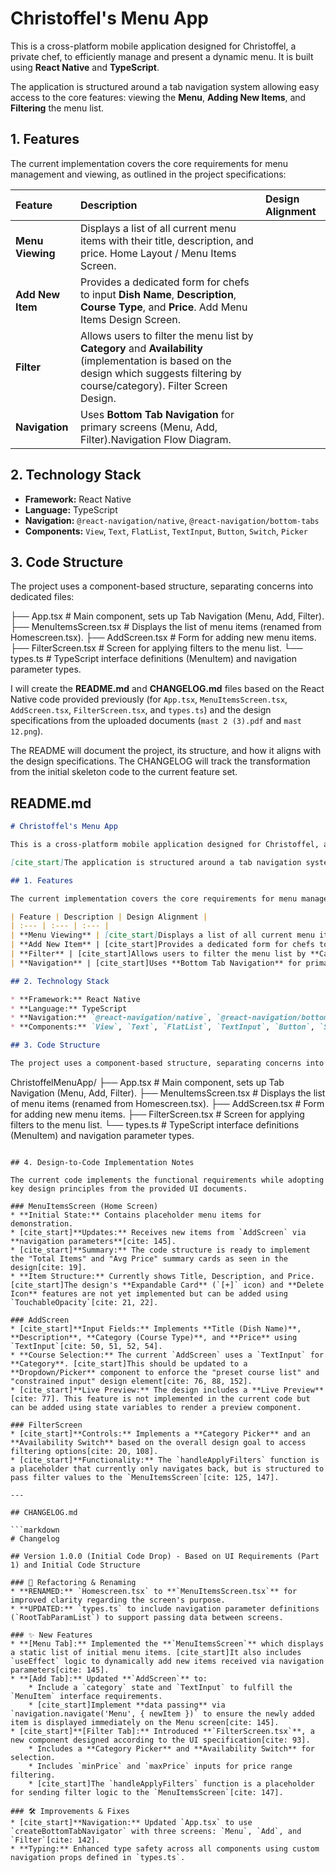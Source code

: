 # Christoffel's Menu App

This is a cross-platform mobile application designed for Christoffel, a private chef, to efficiently manage and present a dynamic menu. It is built using **React Native** and **TypeScript**.

The application is structured around a tab navigation system allowing easy access to the core features: viewing the **Menu**, **Adding New Items**, and **Filtering** the menu list.

## 1. Features

The current implementation covers the core requirements for menu management and viewing, as outlined in the project specifications:

| Feature | Description | Design Alignment |
| :--- | :--- | :--- |
| **Menu Viewing** | Displays a list of all current menu items with their title, description, and price. Home Layout / Menu Items Screen. 
| **Add New Item** | Provides a dedicated form for chefs to input **Dish Name**, **Description**, **Course Type**, and **Price**. Add Menu Items Design Screen. 
| **Filter** | Allows users to filter the menu list by **Category** and **Availability** (implementation is based on the design which suggests filtering by course/category). Filter Screen Design. 
| **Navigation** | Uses **Bottom Tab Navigation** for primary screens (Menu, Add, Filter).Navigation Flow Diagram. 

## 2. Technology Stack

* **Framework:** React Native
* **Language:** TypeScript
* **Navigation:** `@react-navigation/native`, `@react-navigation/bottom-tabs`
* **Components:** `View`, `Text`, `FlatList`, `TextInput`, `Button`, `Switch`, `Picker`

## 3. Code Structure

The project uses a component-based structure, separating concerns into dedicated files:

├── App.tsx             # Main component, sets up Tab Navigation (Menu, Add, Filter).
├── MenuItemsScreen.tsx # Displays the list of menu items (renamed from Homescreen.tsx).
├── AddScreen.tsx       # Form for adding new menu items.
├── FilterScreen.tsx    # Screen for applying filters to the menu list.
└── types.ts            # TypeScript interface definitions (MenuItem) and navigation parameter types.

I will create the **README.md** and **CHANGELOG.md** files based on the React Native code provided previously (for `App.tsx`, `MenuItemsScreen.tsx`, `AddScreen.tsx`, `FilterScreen.tsx`, and `types.ts`) and the design specifications from the uploaded documents (`mast 2 (3).pdf` and `mast 12.png`).

The README will document the project, its structure, and how it aligns with the design specifications. The CHANGELOG will track the transformation from the initial skeleton code to the current feature set.

## README.md

```markdown
# Christoffel's Menu App

This is a cross-platform mobile application designed for Christoffel, a private chef, to efficiently manage and present a dynamic menu. [cite_start]It is built using **React Native** and **TypeScript**[cite: 149].

[cite_start]The application is structured around a tab navigation system allowing easy access to the core features: viewing the **Menu**, **Adding New Items**, and **Filtering** the menu list[cite: 130].

## 1. Features

The current implementation covers the core requirements for menu management and viewing, as outlined in the project specifications:

| Feature | Description | Design Alignment |
| :--- | :--- | :--- |
| **Menu Viewing** | [cite_start]Displays a list of all current menu items with their title, description, and price[cite: 152]. | [cite_start]Home Layout / Menu Items Screen[cite: 143]. |
| **Add New Item** | [cite_start]Provides a dedicated form for chefs to input **Dish Name**, **Description**, **Course Type**, and **Price**[cite: 152, 50, 51, 52, 54]. | [cite_start]Add Menu Items Design Screen[cite: 47]. |
| **Filter** | [cite_start]Allows users to filter the menu list by **Category** and **Availability** (implementation is based on the design which suggests filtering by course/category)[cite: 20, 108]. | [cite_start]Filter Screen Design[cite: 93]. |
| **Navigation** | [cite_start]Uses **Bottom Tab Navigation** for primary screens (Menu, Add, Filter)[cite: 136]. | [cite_start]Navigation Flow Diagram[cite: 142]. |

## 2. Technology Stack

* **Framework:** React Native
* **Language:** TypeScript
* **Navigation:** `@react-navigation/native`, `@react-navigation/bottom-tabs`
* **Components:** `View`, `Text`, `FlatList`, `TextInput`, `Button`, `Switch`, `Picker`

## 3. Code Structure

The project uses a component-based structure, separating concerns into dedicated files:

```

ChristoffelMenuApp/
├── App.tsx             \# Main component, sets up Tab Navigation (Menu, Add, Filter).
├── MenuItemsScreen.tsx \# Displays the list of menu items (renamed from Homescreen.tsx).
├── AddScreen.tsx       \# Form for adding new menu items.
├── FilterScreen.tsx    \# Screen for applying filters to the menu list.
└── types.ts            \# TypeScript interface definitions (MenuItem) and navigation parameter types.

````

## 4. Design-to-Code Implementation Notes

The current code implements the functional requirements while adopting key design principles from the provided UI documents.

### MenuItemsScreen (Home Screen)
* **Initial State:** Contains placeholder menu items for demonstration.
* [cite_start]**Updates:** Receives new items from `AddScreen` via **navigation parameters**[cite: 145].
* [cite_start]**Summary:** The code structure is ready to implement the "Total Items" and "Avg Price" summary cards as seen in the design[cite: 19].
* **Item Structure:** Currently shows Title, Description, and Price. [cite_start]The design's **Expandable Card** (`[+]` icon) and **Delete Icon** features are not yet implemented but can be added using `TouchableOpacity`[cite: 21, 22].

### AddScreen
* [cite_start]**Input Fields:** Implements **Title (Dish Name)**, **Description**, **Category (Course Type)**, and **Price** using `TextInput`[cite: 50, 51, 52, 54].
* **Course Selection:** The current `AddScreen` uses a `TextInput` for **Category**. [cite_start]This should be updated to a **Dropdown/Picker** component to enforce the "preset course list" and "constrained input" design element[cite: 76, 88, 152].
* [cite_start]**Live Preview:** The design includes a **Live Preview**[cite: 77]. This feature is not implemented in the current code but can be added using state variables to render a preview component.

### FilterScreen
* [cite_start]**Controls:** Implements a **Category Picker** and an **Availability Switch** based on the overall design goal to access filtering options[cite: 20, 108].
* [cite_start]**Functionality:** The `handleApplyFilters` function is a placeholder that currently only navigates back, but is structured to pass filter values to the `MenuItemsScreen`[cite: 125, 147].

---

## CHANGELOG.md

```markdown
# Changelog

## Version 1.0.0 (Initial Code Drop) - Based on UI Requirements (Part 1) and Initial Code Structure

### 🔄 Refactoring & Renaming
* **RENAMED:** `Homescreen.tsx` to **`MenuItemsScreen.tsx`** for improved clarity regarding the screen's purpose.
* **UPDATED:** `types.ts` to include navigation parameter definitions (`RootTabParamList`) to support passing data between screens.

### ✨ New Features
* **[Menu Tab]:** Implemented the **`MenuItemsScreen`** which displays a static list of initial menu items. [cite_start]It also includes `useEffect` logic to dynamically add new items received via navigation parameters[cite: 145].
* **[Add Tab]:** Updated **`AddScreen`** to:
    * Include a `category` state and `TextInput` to fulfill the `MenuItem` interface requirements.
    * [cite_start]Implement **data passing** via `navigation.navigate('Menu', { newItem })` to ensure the newly added item is displayed immediately on the Menu screen[cite: 145].
* [cite_start]**[Filter Tab]:** Introduced **`FilterScreen.tsx`**, a new component designed according to the UI specification[cite: 93].
    * Includes a **Category Picker** and **Availability Switch** for selection.
    * Includes `minPrice` and `maxPrice` inputs for price range filtering.
    * [cite_start]The `handleApplyFilters` function is a placeholder for sending filter logic to the `MenuItemsScreen`[cite: 147].

### 🛠️ Improvements & Fixes
* [cite_start]**Navigation:** Updated `App.tsx` to use `createBottomTabNavigator` with three screens: `Menu`, `Add`, and `Filter`[cite: 142].
* **Typing:** Enhanced type safety across all components using custom navigation props defined in `types.ts`.
````
